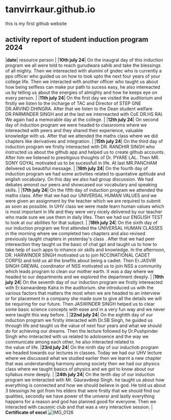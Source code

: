 # tanvirrkaur.github.io
this is my first github website

## activity report of student induction program 2024

|**date**| resource person |
|**10th july 24**| On the inaugral day of this induction program we all were told to reach gurudwara sahib and take the blessings of all mighty. Then we intereacted with alumini of gndec who is currently a pps officer who guided us on how to look upto the next four years of your college life. Then we interacted with another officer who taught us about how being selfless can make pur path to sucess easy, he also intereacted us by telling us about the energies of almighty and how he keeps eye on every person. |
|**11th july 24**| On the first day we visited the auditorium and firstly we listen to the incharge of TAC and Director of STEP GNE DR.ARVIND DHINGRA. After that we listen to the Dean student welfare DR.PARMINDER SINGH and at the last we interreacted with CoE DR.HS RAI. We again had a memorable day at the college. |
|**12th july 24**| On second day of induction program we were headed to classrooms where we intereacted with peers and they shared their experience, valuable knowledge with us. After that we attended the maths class where we did chapters like derivatives and integration. |
|**15th july 24**| On the third day of induction program we firslty intereacted with DR. RANDHIR SINGH who instructed us about the github app and helped us to create github accounts. After him we listened to presitigous thoughts of Dr. PYARE LAL. Then MR. SONY GOYAL motivated us to be sucessfull in life. At last MR.PANCHAM delivered us beautiful message. |
|**16th july 24**| On the fourth day of induction program we had some activities related to quantative aptitude and english vocabulary. On this day we also had group discussion. We had debates amonst our peers and showcased our vocabulary and speaking skills. |
|**17th july 24**| On the fifth day of induction program we attended the maths class. After that we had our UNIVERSAL HUMAN VALUES and we were given an assignment by the teacher which we are required to submit as soon as possible. In UHV class we were made learn human values which is most important in life and they were very nicely delivered by our teacher who made sure we use them in daily lifes. Then we had our ENGLISH TEST to look at our abilities for that subject. |
|**18th july 24**| On the sixth day of our induction program we first attended the UNIVERSAL HUMAN CLASSES in the morning where we completed two chapters and also revised previously taught chapters in yesterday's class . After that we had peer intereaction they taught us the basic of chat gpt and taught us to how to take help of such apps to inhance oir skills and knowledge. In the afternoon, DR. HARWINDER SINGH motivated us to join NCC(NATIONAL CADET CORPS) and told us all the bnefits about being a cadiet. Then Er.JASVIR SINGH GREWAL coordinator of NSS motivated us to join NSS a community which leads program to clean our mother earth. It was a  day where we headed to our departments and we explored the department deeply. |
|**19th july 24**| On the seventh day of our induction program we firstly intereacted with Er.kanwardeep Kalra in the auditorium. she introduced us with the various factors that matters the most when we are headed to an interview or for placement in a company she made sure to give all the details we will be requiring for our future. Then JASWINDER SINGH helped us to clear some basic science concepts with ease and in a very fun way and we never were taught this way before. |
|**22nd july 24**| On the eightth day of our induction program we firstly interacted with Dr.SB Singh, he guided us through life and taught us the value of next four years and what we should do for achieving our dreams. Then the lecture followed by Dr.Pushpinder Singh who imteracted with us related to adolosence and the way we communicate among each other, he also interacted related to the value of life.
|**23rd july 24**| On the ninth day of our inductiob program we headed towards our lectures in classes. Today we had our UHV lecture where we discussed what we studied earlier then we learnt a new chapter that was understanding harmony among society then we had our physics class where we taught basics of physics and we got to know about our syllabus more deeply. |
|**24th july 24**| On the tenth day of our induction program we imteracted with Mr. Gauravdeep Singh. he taught us about how everything is connected and how we should believe in god. He told us about 3 blessings he got from his elders that were firstly that we should find our qualities, secondly we have power of the universr and lastly everything happens for a reason and god has planned good for everyone. Then we interacted with causmic club and that was a very interactive session. |
**Certificate of excel**
![IMG_0126](https://github.com/user-attachments/assets/5d1c1b27-c4cd-4ac5-97b9-5496c91674bd)


